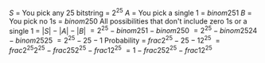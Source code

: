 $S$ = You pick any 25 bitstring = $2^{25}$
$A$ = You pick a single 1 = $binom{25}{1}$
$B$ = You pick no 1s = $binom{25}{0}$
All possibilities that don't include zero 1s or a single 1 = $|S| - |A| - |B|$
$= 2^{25} - binom{25}{1} - binom{25}{0}$
$= 2^{25} - binom{25}{24} - binom{25}{25}$
$= 2^{25} - 25 - 1$
Probability = $frac{2^{25} - 25 - 1}{2^{25}}$
$= frac{2^{25}}{2^{25}} - frac{25}{2^{25}} - frac{1}{2^{25}}$
$= 1 - frac{25}{2^{25}} - frac{1}{2^{25}}$
